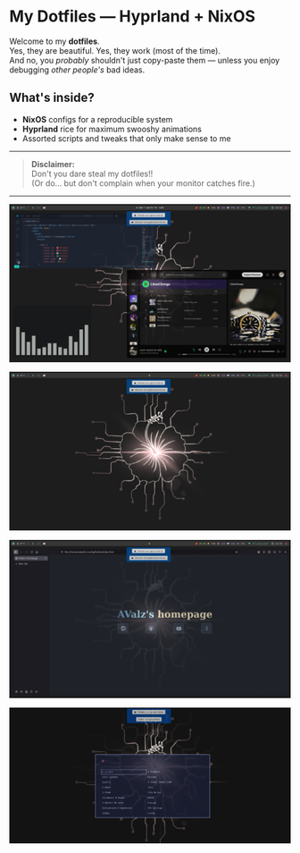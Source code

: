 # My Dotfiles — Hyprland + NixOS

Welcome to my **dotfiles**.  
Yes, they are beautiful. Yes, they work (most of the time).  
And no, you *probably* shouldn't just copy-paste them — unless you enjoy debugging *other people's* bad ideas.

## What's inside?
- **NixOS** configs for a reproducible system
- **Hyprland** rice for maximum swooshy animations
- Assorted scripts and tweaks that only make sense to me

---

> **Disclaimer:**  
> Don't you dare steal my dotfiles!!  
> (Or do… but don't complain when your monitor catches fire.)

---

![Hyprland](img/screenshot_20250812_211226.png)

![Waybar+hyprpaper](img/screenshot_20250812_211245.png)

![Firefox](img/screenshot_20250812_211327.png)

![Wofi](img/screenshot_20250812_211616.png)
